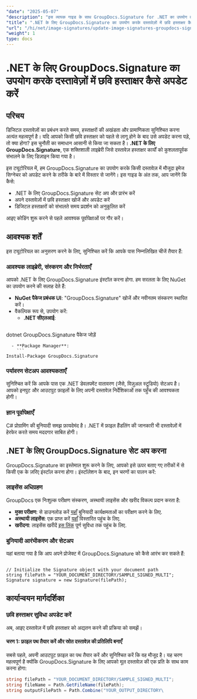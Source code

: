 ```yaml
---
"date": "2025-05-07"
"description": "इस व्यापक गाइड के साथ GroupDocs.Signature for .NET का उपयोग करके दस्तावेज़ों में छवि हस्ताक्षरों को मूल रूप से अपडेट करना सीखें।"
"title": ".NET के लिए GroupDocs.Signature का उपयोग करके दस्तावेज़ों में छवि हस्ताक्षर कैसे अपडेट करें - एक चरण-दर-चरण मार्गदर्शिका"
"url": "/hi/net/image-signatures/update-image-signatures-groupdocs-signature-dotnet/"
"weight": 1
type: docs
---
```

# .NET के लिए GroupDocs.Signature का उपयोग करके दस्तावेज़ों में छवि हस्ताक्षर कैसे अपडेट करें

## परिचय

डिजिटल दस्तावेज़ों का प्रबंधन करते समय, हस्ताक्षरों की अखंडता और प्रामाणिकता सुनिश्चित करना अत्यंत महत्वपूर्ण है। यदि आपको किसी छवि हस्ताक्षर को पहले से लागू होने के बाद उसे अपडेट करना पड़े, तो क्या होगा? इस चुनौती का समाधान आसानी से किया जा सकता है। **.NET के लिए GroupDocs.Signature**, एक शक्तिशाली लाइब्रेरी जिसे दस्तावेज़ हस्ताक्षर कार्यों को कुशलतापूर्वक संभालने के लिए डिज़ाइन किया गया है।

इस ट्यूटोरियल में, हम GroupDocs.Signature का उपयोग करके किसी दस्तावेज़ में मौजूदा इमेज सिग्नेचर को अपडेट करने के तरीके के बारे में विस्तार से जानेंगे। इस गाइड के अंत तक, आप जानेंगे कि कैसे:
- .NET के लिए GroupDocs.Signature सेट अप और प्रारंभ करें
- अपने दस्तावेज़ों में छवि हस्ताक्षर खोजें और अपडेट करें
- डिजिटल हस्ताक्षरों को संभालते समय प्रदर्शन को अनुकूलित करें

आइए कोडिंग शुरू करने से पहले आवश्यक पूर्वापेक्षाओं पर गौर करें।

## आवश्यक शर्तें

इस ट्यूटोरियल का अनुसरण करने के लिए, सुनिश्चित करें कि आपके पास निम्नलिखित चीजें तैयार हैं:

### आवश्यक लाइब्रेरी, संस्करण और निर्भरताएँ
आपको .NET के लिए GroupDocs.Signature इंस्टॉल करना होगा. हम सरलता के लिए NuGet का उपयोग करने की सलाह देते हैं:
- **NuGet पैकेज प्रबंधक UI**: "GroupDocs.Signature" खोजें और नवीनतम संस्करण स्थापित करें।
- वैकल्पिक रूप से, उपयोग करें:
  - **.NET सीएलआई**:
    ```
dotnet GroupDocs.Signature पैकेज जोड़ें
```
  - **Package Manager**:
    ```
Install-Package GroupDocs.Signature
```

### पर्यावरण सेटअप आवश्यकताएँ
सुनिश्चित करें कि आपके पास एक .NET डेवलपमेंट वातावरण (जैसे, विज़ुअल स्टूडियो) सेटअप है। आपको इनपुट और आउटपुट फ़ाइलों के लिए अपनी दस्तावेज़ निर्देशिकाओं तक पहुँच की आवश्यकता होगी।

### ज्ञान पूर्वापेक्षाएँ
C# प्रोग्रामिंग की बुनियादी समझ फ़ायदेमंद है। .NET में फ़ाइल हैंडलिंग की जानकारी भी दस्तावेज़ों में हेरफेर करते समय मददगार साबित होगी।

## .NET के लिए GroupDocs.Signature सेट अप करना

GroupDocs.Signature का इस्तेमाल शुरू करने के लिए, आपको इसे ऊपर बताए गए तरीकों में से किसी एक के ज़रिए इंस्टॉल करना होगा। इंस्टॉलेशन के बाद, इन चरणों का पालन करें:

### लाइसेंस अधिग्रहण
GroupDocs एक निःशुल्क परीक्षण संस्करण, अस्थायी लाइसेंस और खरीद विकल्प प्रदान करता है:
- **मुफ्त परीक्षण**: से डाउनलोड करें [यहाँ](https://releases.groupdocs.com/signature/net/) बुनियादी कार्यक्षमताओं का परीक्षण करने के लिए.
- **अस्थायी लाइसेंस**: एक प्राप्त करें [यहाँ](https://purchase.groupdocs.com/temporary-license/) विस्तारित पहुंच के लिए.
- **खरीदना**: लाइसेंस खरीदें [इस लिंक](https://purchase.groupdocs.com/buy) पूर्ण सुविधा तक पहुंच के लिए.

### बुनियादी आरंभीकरण और सेटअप
यहां बताया गया है कि आप अपने प्रोजेक्ट में GroupDocs.Signature को कैसे आरंभ कर सकते हैं:

```csharp\using GroupDocs.Signature;

// Initialize the Signature object with your document path
string filePath = "YOUR_DOCUMENT_DIRECTORY/SAMPLE_SIGNED_MULTI";
Signature signature = new Signature(filePath);
```

## कार्यान्वयन मार्गदर्शिका

### छवि हस्ताक्षर सुविधा अपडेट करें

अब, आइए दस्तावेज़ में छवि हस्ताक्षर को अद्यतन करने की प्रक्रिया को समझें।

#### चरण 1: फ़ाइल पथ तैयार करें और स्रोत दस्तावेज़ की प्रतिलिपि बनाएँ

सबसे पहले, अपनी आउटपुट फ़ाइल का पथ तैयार करें और सुनिश्चित करें कि वह मौजूद है। यह चरण महत्वपूर्ण है क्योंकि GroupDocs.Signature के लिए आपको मूल दस्तावेज़ की एक प्रति के साथ काम करना होगा:

```csharp
string filePath = "YOUR_DOCUMENT_DIRECTORY/SAMPLE_SIGNED_MULTI";
string fileName = Path.GetFileName(filePath);
string outputFilePath = Path.Combine("YOUR_OUTPUT_DIRECTORY\